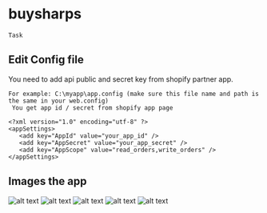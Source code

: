 # buysharps
```
Task
```
## Edit Config file
You need to add api public and secret key from shopify partner app.
```
For example: C:\myapp\app.config (make sure this file name and path is the same in your web.config)
 You get app id / secret from shopify app page
```
```
<?xml version="1.0" encoding="utf-8" ?>
<appSettings>
   <add key="AppId" value="your_app_id" />
   <add key="AppSecret" value="your_app_secret" />
   <add key="AppScope" value="read_orders,write_orders" />
</appSettings>
```
## Images the app
![alt text](https://image.prntscr.com/image/nAZs4lTkRJKBzanHbBpydQ.png)
![alt text](https://image.prntscr.com/image/yoLa5joDT6Cm9LjTOJFP6g.png)
![alt text](https://image.prntscr.com/image/9nAcml2FRZayMbbzTW0MWA.png)
![alt text](https://image.prntscr.com/image/ArD4OnhQQSCsBmvluEhQWw.png)
![alt text](https://image.prntscr.com/image/GRSROd7PTi6NN2EYv4WomQ.png)
